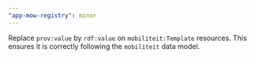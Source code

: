 ```yaml
---
"app-mow-registry": minor
---
```


Replace `prov:value` by `rdf:value` on `mobiliteit:Template` resources. This ensures it is correctly following the `mobiliteit` data model.
